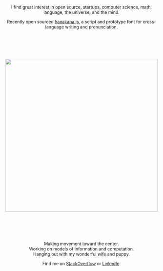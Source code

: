 
<p align="center">I find great interest in open source, startups, computer science, math, language, the universe, and the mind.</p>

<p align="center">Recently open sourced <a href="https://github.com/lancejpollard/hanakana.js">hanakana.js</a>, a script and prototype font for cross-language writing and pronunciation.</p>

<br/>
<br/>
<br/>
<br/>

<p align='center'>
  <img src='https://github.com/lancejpollard/hanakana.js/blob/build/title.png?raw=true' width='500'/>
</p>

<br/>
<br/>
<br/>
<br/>

<p align="center">
Making movement toward the center.<br/>
Working on models of information and computation.<br/>
Hanging out with my wonderful wife and puppy.
</p>

<p align="center">Find me on <a href="https://stackoverflow.com/users/169992/lance-pollard">StackOverflow</a> or <a href="https://www.linkedin.com/in/lancejpollard/">LinkedIn</a>.</p>